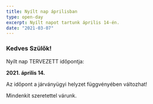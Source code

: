 ```yaml
---
title: Nyílt nap áprilisban
type: open-day
excerpt: Nyílt napot tartunk április 14-én.
date: "2021-03-07"
---
```


### Kedves Szülők!

Nyílt nap TERVEZETT időpontja:

**2021. április 14.**

Az időpont a járványügyi helyzet függvényében változhat!

Mindenkit szeretettel várunk.